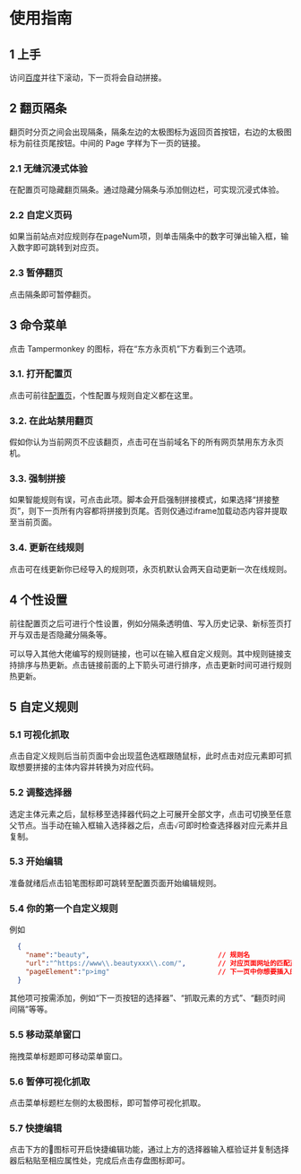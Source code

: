 # 使用指南
## 1 上手
访问[百度](https://www.baidu.com/s?wd=%E4%B8%9C%E6%96%B9%E6%B0%B8%E9%A1%B5%E6%9C%BA&ie=utf-8&nojc=1)并往下滚动，下一页将会自动拼接。

## 2 翻页隔条
翻页时分页之间会出现隔条，隔条左边的太极图标为返回页首按钮，右边的太极图标为前往页尾按钮。中间的 Page 字样为下一页的链接。
### 2.1 无缝沉浸式体验
在配置页可隐藏翻页隔条。通过隐藏分隔条与添加侧边栏，可实现沉浸式体验。
### 2.2 自定义页码
如果当前站点对应规则存在pageNum项，则单击隔条中的数字可弹出输入框，输入数字即可跳转到对应页。
### 2.3 暂停翻页
点击隔条即可暂停翻页。

## 3 命令菜单
点击 Tampermonkey 的图标，将在“东方永页机”下方看到三个选项。
### 3.1. 打开配置页
点击可前往[配置页](https://github.com/hoothin/UserScripts/tree/master/Pagetual)，个性配置与规则自定义都在这里。
### 3.2. 在此站禁用翻页
假如你认为当前网页不应该翻页，点击可在当前域名下的所有网页禁用东方永页机。
### 3.3. 强制拼接
如果智能规则有误，可点击此项。脚本会开启强制拼接模式，如果选择“拼接整页”，则下一页所有内容都将拼接到页尾。否则仅通过iframe加载动态内容并提取至当前页面。
### 3.4. 更新在线规则
点击可在线更新你已经导入的规则项，永页机默认会两天自动更新一次在线规则。

## 4 个性设置
前往配置页之后可进行个性设置，例如分隔条透明值、写入历史记录、新标签页打开与双击是否隐藏分隔条等。

可以导入其他大佬编写的规则链接，也可以在输入框自定义规则。其中规则链接支持排序与热更新。点击链接前面的上下箭头可进行排序，点击更新时间可进行规则热更新。

## 5 自定义规则
### 5.1 可视化抓取
点击自定义规则后当前页面中会出现蓝色选框跟随鼠标，此时点击对应元素即可抓取想要拼接的主体内容并转换为对应代码。
### 5.2 调整选择器
选定主体元素之后，鼠标移至选择器代码之上可展开全部文字，点击可切换至任意父节点。当手动在输入框输入选择器之后，点击`√`可即时检查选择器对应元素并且复制。
### 5.3 开始编辑
准备就绪后点击铅笔图标即可跳转至配置页面开始编辑规则。
### 5.4 你的第一个自定义规则
例如
```JSON
  {
    "name":"beauty",                                // 规则名
    "url":"^https://www\\.beautyxxx\\.com/",        // 对应页面网址的匹配正则
    "pageElement":"p>img"                           // 下一页中你想要插入的元素
  }
```
其他项可按需添加，例如“下一页按钮的选择器”、“抓取元素的方式”、“翻页时间间隔”等等。
### 5.5 移动菜单窗口
拖拽菜单标题即可移动菜单窗口。
### 5.6 暂停可视化抓取
点击菜单标题栏左侧的太极图标，即可暂停可视化抓取。
### 5.7 快捷编辑
点击下方的🔽图标可开启快捷编辑功能，通过上方的选择器输入框验证并复制选择器后粘贴至相应属性处，完成后点击存盘图标即可。
